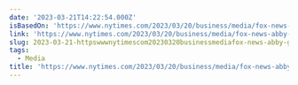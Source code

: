 ```yaml
---
date: '2023-03-21T14:22:54.000Z'
isBasedOn: 'https://www.nytimes.com/2023/03/20/business/media/fox-news-abby-grossberg.html'
link: 'https://www.nytimes.com/2023/03/20/business/media/fox-news-abby-grossberg.html'
slug: 2023-03-21-httpswwwnytimescom20230320businessmediafox-news-abby-grossberghtml
tags:
  - Media
title: 'https://www.nytimes.com/2023/03/20/business/media/fox-news-abby-grossberg.html'
---
```


